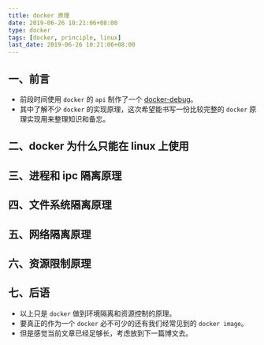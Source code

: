 ```yaml
---
title: docker 原理
date: 2019-06-26 10:21:06+08:00
type: docker
tags: [docker, principle, linux]
last_date: 2019-06-26 10:21:06+08:00
---
```


## 一、前言

-   前段时间使用 `docker` 的 `api` 制作了一个 [docker-debug](https://github.com/zeromake/docker-debug)。
-   其中了解不少 `docker` 的实现原理，这次希望能书写一份比较完整的 `docker` 原理实现用来整理知识和备忘。

<!--more-->

## 二、docker 为什么只能在 linux 上使用

## 三、进程和 ipc 隔离原理

## 四、文件系统隔离原理

## 五、网络隔离原理

## 六、资源限制原理

## 七、后语

-   以上只是 `docker` 做到环境隔离和资源控制的原理。
-   要真正的作为一个 `docker` 必不可少的还有我们经常见到的 `docker image`。
-   但是感觉当前文章已经足够长，考虑放到下一篇博文去。
